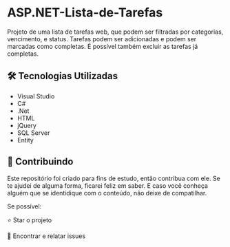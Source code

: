 # ASP.NET-Lista-de-Tarefas
Projeto de uma lista de tarefas web, que podem ser filtradas por categorias, vencimento, e status. 
Tarefas podem ser adicionadas e podem ser marcadas como completas. 
É possível também excluir as tarefas já completas. 

<h2>🛠 Tecnologias Utilizadas</h2>

<ul>
    <li>Visual Studio</li>
    <li>C#</li>
    <li>.Net</li>
    <li>HTML</li>
    <li>jQuery</li>
    <li>SQL Server</li>
    <li>Entity</li>
</ul>

<h2> 🤝 Contribuindo </h2>

Este repositório foi criado para fins de estudo, então contribua com ele.
Se te ajudei de alguma forma, ficarei feliz em saber. E caso você conheça alguém que se identidique com o conteúdo, não deixe de compatilhar.

Se possível:

⭐️  Star o projeto

🐛 Encontrar e relatar issues
